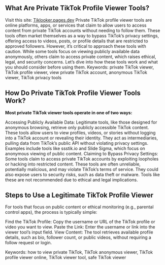 ## What Are Private TikTok Profile Viewer Tools?
Visit this site: <a href="https://tiklooker.pages.dev/" >Tiklooker.pages.dev</a>
Private TikTok profile viewer tools are online platforms, apps, or services that claim to allow users to access content from private TikTok accounts without needing to follow them. These tools often market themselves as a way to bypass TikTok’s privacy settings, offering access to videos, posts, or profile details that are restricted to approved followers.
However, it’s critical to approach these tools with caution. While some tools focus on viewing publicly available data anonymously, others claim to access private content, which raises ethical, legal, and security concerns. Let’s dive into how these tools work and what you should consider before using them.
Keywords: private TikTok viewer, TikTok profile viewer, view private TikTok account, anonymous TikTok viewer, TikTok privacy tools

## How Do Private TikTok Profile Viewer Tools Work?
**Most private TikTok viewer tools operate in one of two ways:**

Accessing Publicly Available Data: Legitimate tools, like those designed for anonymous browsing, retrieve only publicly accessible TikTok content. These tools allow users to view profiles, videos, or stories without logging into a TikTok account or revealing their identity. They act as intermediaries, pulling data from TikTok’s public API without violating privacy settings. Examples include tools like ssstik.io and Slide Sigma, which focus on anonymous viewing of public content.
Claiming to Bypass Privacy Settings: Some tools claim to access private TikTok accounts by exploiting loopholes or hacking into restricted content. These tools are often unreliable, potentially malicious, and may violate TikTok’s terms of service. They could also expose users to security risks, such as data theft or malware. Tools like these are not recommended due to ethical and legal implications.

## Steps to Use a Legitimate TikTok Profile Viewer
For tools that focus on public content or ethical monitoring (e.g., parental control apps), the process is typically simple:


Find the TikTok Profile: Copy the username or URL of the TikTok profile or video you want to view.
Paste the Link: Enter the username or link into the viewer tool’s input field.
View Content: The tool retrieves available profile details, such as bio, follower count, or public videos, without requiring a follow request or login.

Keywords: how to view private TikTok, TikTok anonymous viewer, TikTok profile viewer online, TikTok viewer tool, safe TikTok viewer
